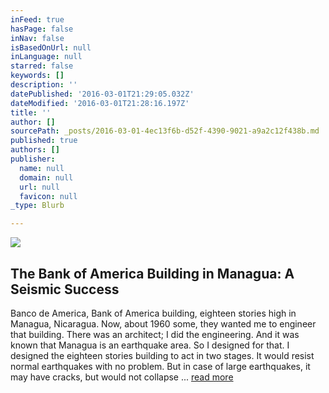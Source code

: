 ```yaml
---
inFeed: true
hasPage: false
inNav: false
isBasedOnUrl: null
inLanguage: null
starred: false
keywords: []
description: ''
datePublished: '2016-03-01T21:29:05.032Z'
dateModified: '2016-03-01T21:28:16.197Z'
title: ''
author: []
sourcePath: _posts/2016-03-01-4ec13f6b-d52f-4390-9021-a9a2c12f438b.md
published: true
authors: []
publisher:
  name: null
  domain: null
  url: null
  favicon: null
_type: Blurb

---
```

![](https://the-grid-user-content.s3-us-west-2.amazonaws.com/590af674-3e2f-4036-ba55-0a110f9436eb.jpg)

## The Bank of America Building in Managua: A Seismic Success

Banco de America, Bank of America building, eighteen stories high in Managua, Nicaragua. Now, about 1960 some, they wanted me to engineer that building. There was an architect; I did the engineering. And it was known that Managua is an earthquake area. So I designed for that. I designed the eighteen stories building to act in two stages. It would resist normal earthquakes with no problem. But in case of large earthquakes, it may have cracks, but would not collapse ... [read more][0]

[0]: http://www.oac.cdlib.org/view?docId=kt4w1003s9;NAAN=13030&doc.view=frames&chunk.id=d0e10464&toc.id=d0e10239&brand=oac4